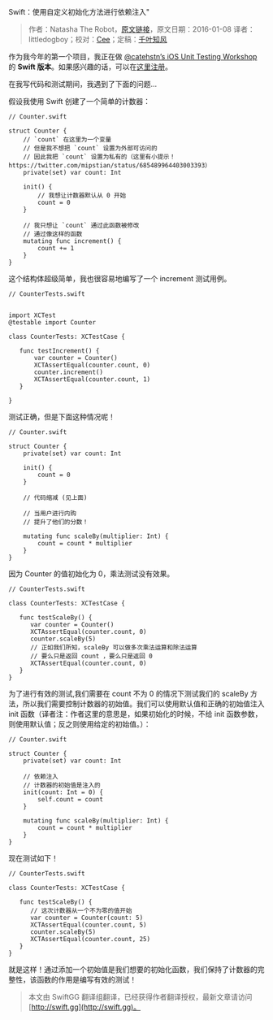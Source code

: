 Swift：使用自定义初始化方法进行依赖注入"

> 作者：Natasha The Robot，[原文链接](https://www.natashatherobot.com/swift-dependency-injection-with-a-custom-initializer/)，原文日期：2016-01-08
> 译者：littledogboy；校对：[Cee](https://github.com/Cee)；定稿：[千叶知风](http://weibo.com/xiaoxxiao)
  









作为我今年的第一个项目，我正在做 [@catehstn’s iOS Unit Testing Workshop](http://www.catehuston.com/blog/2015/04/15/launching-ios-unit-testing-beyond-the-model/) 的 **Swift 版本**。如果感兴趣的话，可以在[这里注册](https://docs.google.com/forms/d/1IrOYxAMES34uXdJoCiqmzXtkDsHfVM3SUueZViHjstM/viewform?c=0&w=1)。

在我写代码和测试期间，我遇到了下面的问题...



假设我使用 Swift 创建了一个简单的计数器：

    
    // Counter.swift
     
    struct Counter {
        // `count` 在这里为一个变量
        // 但是我不想把 `count` 设置为外部可访问的 
        // 因此我把 `count` 设置为私有的（这里有小提示！https://twitter.com/mipstian/status/685489964403003393）
        private(set) var count: Int
        
        init() {
            // 我想让计数器默认从 0 开始
            count = 0
        }
        
        // 我只想让 `count` 通过此函数被修改
    	// 通过像这样的函数 
        mutating func increment() {
            count += 1
        }
    }

这个结构体超级简单，我也很容易地编写了一个 increment 测试用例。

    
    // CounterTests.swift
     
     
    import XCTest
    @testable import Counter
     
    class CounterTests: XCTestCase {
     
       func testIncrement() {
           var counter = Counter()
           XCTAssertEqual(counter.count, 0)
           counter.increment()
           XCTAssertEqual(counter.count, 1)
       }
      
    }

测试正确，但是下面这种情况呢！

    
    // Counter.swift
     
    struct Counter {
        private(set) var count: Int
       
        init() {
            count = 0
        }
     
        // 代码缩减 (见上面)
     
        // 当用户进行内购
        // 提升了他们的分数！
    
        mutating func scaleBy(multiplier: Int) {
            count = count * multiplier
        }
    }

因为 Counter 的值初始化为 0，乘法测试没有效果。

    
    // CounterTests.swift
     
    class CounterTests: XCTestCase {
     
       func testScaleBy() {
          var counter = Counter()
          XCTAssertEqual(counter.count, 0)
          counter.scaleBy(5)
          // 正如我们所知，scaleBy 可以做多次乘法运算和除法运算
          // 要么只是返回 count ，要么只是返回 0
          XCTAssertEqual(counter.count, 0)
       }
    }

为了进行有效的测试,我们需要在 count 不为 0 的情况下测试我们的 scaleBy 方法，所以我们需要控制计数器的初始值。我们可以使用默认值和正确的初始值注入 init 函数（译者注：作者这里的意思是，如果初始化的时候，不给 init 函数参数，则使用默认值；反之则使用给定的初始值。）：

    
    // Counter.swift
     
    struct Counter {
        private(set) var count: Int
        
        // 依赖注入
        // 计数器的初始值是注入的
        init(count: Int = 0) {
            self.count = count
        }
        
        mutating func scaleBy(multiplier: Int) {
            count = count * multiplier
        }
    }

现在测试如下！

    
    // CounterTests.swift
    
    class CounterTests: XCTestCase {
    
       func testScaleBy() {
          // 这次计数器从一个不为零的值开始
          var counter = Counter(count: 5)
          XCTAssertEqual(counter.count, 5)
          counter.scaleBy(5)
          XCTAssertEqual(counter.count, 25)
       }
    }

就是这样！通过添加一个初始值是我们想要的初始化函数，我们保持了计数器的完整性，该函数的作用是编写有效的测试！
> 本文由 SwiftGG 翻译组翻译，已经获得作者翻译授权，最新文章请访问 [http://swift.gg](http://swift.gg)。